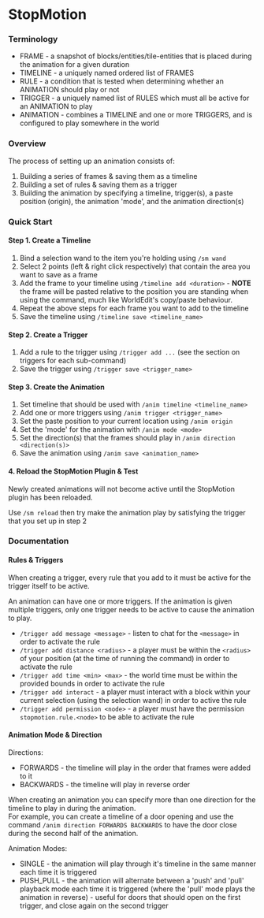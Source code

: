 # StopMotion

### Terminology

- FRAME - a snapshot of blocks/entities/tile-entities that is placed during the animation for a given duration
- TIMELINE - a uniquely named ordered list of FRAMES
- RULE - a condition that is tested when determining whether an ANIMATION should play or not
- TRIGGER - a uniquely named list of RULES which must all be active for an ANIMATION to play
- ANIMATION - combines a TIMELINE and one or more TRIGGERS, and is configured to play somewhere in the world

### Overview

The process of setting up an animation consists of:
1. Building a series of frames & saving them as a timeline
2. Building a set of rules & saving them as a trigger
3. Building the animation by specifying a timeline, trigger(s), a paste position (origin), the animation 'mode', and
 the animation direction(s)

### Quick Start

#### Step 1. Create a Timeline

1. Bind a selection wand to the item you're holding using `/sm wand`
2. Select 2 points (left & right click respectively) that contain the area you want to save as a frame
3. Add the frame to your timeline using `/timeline add <duration>` - **NOTE** the frame will be pasted relative to the position you are standing when using the command, much like WorldEdit's copy/paste behaviour.
4. Repeat the above steps for each frame you want to add to the timeline
5. Save the timeline using `/timeline save <timeline_name>`

#### Step 2. Create a Trigger

1. Add a rule to the trigger using `/trigger add ...` (see the section on triggers for each sub-command)
2. Save the trigger using `/trigger save <trigger_name>`

#### Step 3. Create the Animation

1. Set timeline that should be used with `/anim timeline <timeline_name>`
2. Add one or more triggers using `/anim trigger <trigger_name>`
3. Set the paste position to your current location using `/anim origin`
4. Set the 'mode' for the animation with `/anim mode <mode>`
5. Set the direction(s) that the frames should play in `/anim direction <direction(s)>`
6. Save the animation using `/anim save <animation_name>`

#### 4. Reload the StopMotion Plugin & Test

Newly created animations will not become active until the StopMotion plugin has been reloaded.  

Use `/sm reload` then try make the animation play by satisfying the trigger that you set up in step 2

### Documentation

#### Rules & Triggers

When creating a trigger, every rule that you add to it must be active for the trigger itself to be active.

An animation can have one or more triggers. If the animation is given multiple triggers, only one trigger needs to be active to cause the animation to play.

- `/trigger add message <message>` - listen to chat for the `<message>` in order to activate the rule
- `/trigger add distance <radius>` - a player must be within the `<radius>` of your position (at the time of running the command) in order to activate the rule
- `/trigger add time <min> <max>` - the world time must be within the provided bounds in order to activate the rule
- `/trigger add interact` - a player must interact with a block within your current selection (using the selection wand) in order to active the rule
- `/trigger add permission <node>` - a player must have the permission `stopmotion.rule.<node>` to be able to activate the rule

#### Animation Mode & Direction

Directions:
- FORWARDS - the timeline will play in the order that frames were added to it
- BACKWARDS - the timeline will play in reverse order

When creating an animation you can specify more than one direction for the timeline to play in during the animation.  
For example, you can create a timeline of a door opening and use the command `/anim direction FORWARDS BACKWARDS` to have the door close during the second half of the animation.

Animation Modes:
- SINGLE - the animation will play through it's timeline in the same manner each time it is triggered
- PUSH_PULL - the animation will alternate between a 'push' and 'pull' playback mode each time it is triggered (where the 'pull' mode plays the animation in reverse) - useful for doors that should open on the first trigger, and close again on the second trigger
